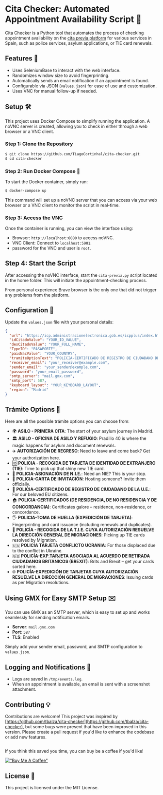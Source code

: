 # Cita Checker: Automated Appointment Availability Script 🚀

Cita Checker is a Python tool that automates the process of checking appointment availability on the [cita previa platform](https://icp.administracionelectronica.gob.es/icpplus/index.html) for various services in Spain, such as police services, asylum applications, or TIE card renewals.

## Features 🌟
- Uses SeleniumBase to interact with the web interface.
- Randomizes window size to avoid fingerprinting.
- Automatically sends an email notification if an appointment is found.
- Configurable via JSON (`values.json`) for ease of use and customization.
- Uses VNC for manual follow-up if needed.

## Setup 🛠️
This project uses Docker Compose to simplify running the application. A noVNC server is created, allowing you to check in either through a web browser or a VNC client.

### Step 1: Clone the Repository
```sh
$ git clone https://github.com/TiagoCortinhal/cita-checker.git
$ cd cita-checker
```

### Step 2: Run Docker Compose 🐳
To start the Docker container, simply run:
```sh
$ docker-compose up
```
This command will set up a noVNC server that you can access via your web browser or a VNC client to monitor the script in real-time.

### Step 3: Access the VNC
Once the container is running, you can view the interface using:
- Browser: `http://localhost:6080` to access noVNC.
- VNC Client: Connect to `localhost:5901`.
- password for the VNC and user is `root`.

## Step 4: Start the Script
After accessing the noVNC interface, start the `cita-previa.py` script located in the home folder. This will initiate the appointment-checking process.

From personal experience Brave browser is the only one that did not trigger any problems from the platform.

## Configuration 📄
Update the `values.json` file with your personal details:
```json
{
  "url": "https://icp.administracionelectronica.gob.es/icpplus/index.html",
  "idCitadoValue": "YOUR_ID_VALUE",
  "desCitadoValue": "YOUR_FULL_NAME",
  "TypeID": "PASAPORTE",
  "paisNacValue": "YOUR_COUNTRY",
  "tramiteOptionText": "POLICIA-CERTIFICADO DE REGISTRO DE CIUDADANO DE LA U.E.",
  "receiver_email": "your_receiver@example.com",
  "sender_email": "your_sender@example.com",
  "password": "your_email_password",
  "smtp_server": "mail.gmx.com",
  "smtp_port": 587,
  "keyboard_layout": "YOUR_KEYBOARD_LAYOUT",
  "region": "Madrid"
}
```

## Trámite Options 📝
Here are all the possible trámite options you can choose from:

- 🌍 **ASILO - PRIMERA CITA**: The start of your asylum journey in Madrid.
- 🏛️ **ASILO - OFICINA DE ASILO Y REFUGIO**: Pradillo 40 is where the magic happens for asylum and document renewals.
- ✈️ **AUTORIZACIÓN DE REGRESO**: Need to leave and come back? Get your authorization here.
- 🆔 **POLICIA - RECOGIDA DE TARJETA DE IDENTIDAD DE EXTRANJERO (TIE)**: Time to pick up that shiny new TIE card.
- 🔢 **POLICIA-ASIGNACIÓN DE N.I.E.**: Need an NIE? This is your stop.
- 📜 **POLICIA-CARTA DE INVITACIÓN**: Hosting someone? Invite them officially.
- 💚 **POLICIA-CERTIFICADO DE REGISTRO DE CIUDADANO DE LA U.E.**: For our beloved EU citizens.
- 🏠 **POLICIA-CERTIFICADOS (DE RESIDENCIA, DE NO RESIDENCIA Y DE CONCORDANCIA)**: Certificates galore – residence, non-residence, or concordance.
- 🖐️ **POLICIA-TOMA DE HUELLA (EXPEDICIÓN DE TARJETA)**: Fingerprinting and card issuance (including renewals and duplicates).
- 🎫 **POLICÍA - RECOGIDA DE LA T.I.E. CUYA AUTORIZACIÓN RESUELVE LA DIRECCIÓN GENERAL DE MIGRACIONES**: Picking up TIE cards resolved by Migration.
- 🇺🇦 **POLICÍA TARJETA CONFLICTO UCRANIA**: For those displaced due to the conflict in Ukraine.
- 🇬🇧 **POLICÍA-EXP.TARJETA ASOCIADA AL ACUERDO DE RETIRADA CIUDADANOS BRITÁNICOS (BREXIT)**: Brits and Brexit – get your cards sorted here.
- 🌐 **POLICÍA-EXPEDICIÓN DE TARJETAS CUYA AUTORIZACIÓN RESUELVE LA DIRECCIÓN GENERAL DE MIGRACIONES**: Issuing cards as per Migration resolutions.

## Using GMX for Easy SMTP Setup ✉️
You can use GMX as an SMTP server, which is easy to set up and works seamlessly for sending notification emails.
- **Server**: `mail.gmx.com`
- **Port**: `587`
- **TLS**: Enabled

Simply add your sender email, password, and SMTP configuration to `values.json`.

## Logging and Notifications 🔔
- Logs are saved in `/tmp/events.log`.
- When an appointment is available, an email is sent with a screenshot attachment.

## Contributing 💡
Contributions are welcome! This project was inspired by [https://github.com/tbalza/cita-checker](https://github.com/tbalza/cita-checker), but some bugs were present that have been improved in this version. Please create a pull request if you'd like to enhance the codebase or add new features.

##
If you think this saved you time, you can buy be a coffee if you'd like!

[!["Buy Me A Coffee"](https://www.buymeacoffee.com/assets/img/custom_images/orange_img.png)](https://www.buymeacoffee.com/nikhedonias)

## License 📜
This project is licensed under the MIT License.

